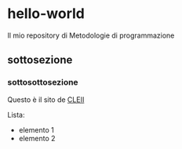 # hello-world
Il mio repository di Metodologie di programmazione

## sottosezione

### sottosottosezione

Questo è il sito de [CLEII](https://cleii.unich.it)

Lista:
  * elemento 1
  * elemento 2


